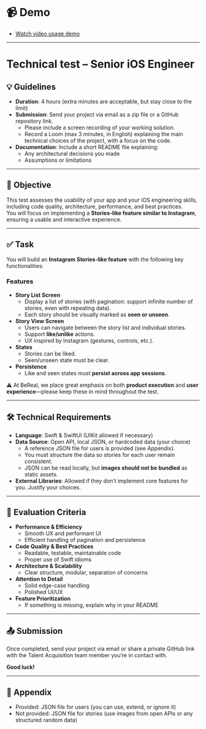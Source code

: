 # 📹 Demo

- [Watch video usage demo](https://www.loom.com/share/05214ee3bf06400f8b9acca078b3334b)

---

# Technical test – Senior iOS Engineer

## 💡 Guidelines

- **Duration**: 4 hours (extra minutes are acceptable, but stay close to the limit)
- **Submission**: Send your project via email as a zip file or a GitHub repository link.
    - Please include a screen recording of your working solution.
    - Record a Loom (max 3 minutes, in English) explaining the main technical choices of the project, with a focus on the code.
- **Documentation**: Include a short README file explaining:
    - Any architectural decisions you made
    - Assumptions or limitations

---

## 🎯 Objective

This test assesses the usability of your app and your iOS engineering skills, including code quality, architecture, performance, and best practices.  
You will focus on implementing a **Stories-like feature similar to Instagram**, ensuring a usable and interactive experience.

---

## ✅ Task

You will build an **Instagram Stories-like feature** with the following key functionalities:

### Features

- **Story List Screen**
    - Display a list of stories (with pagination: support infinite number of stories, even with repeating data).
    - Each story should be visually marked as **seen or unseen**.
- **Story View Screen**
    - Users can navigate between the story list and individual stories.
    - Support **like/unlike** actions.
    - UX inspired by Instagram (gestures, controls, etc.).
- **States**
    - Stories can be liked.
    - Seen/unseen state must be clear.
- **Persistence**
    - Like and seen states must **persist across app sessions**.

⚠️ At BeReal, we place great emphasis on both **product execution** and **user experience**—please keep these in mind throughout the test.

---

## 🛠 Technical Requirements

- **Language**: Swift & SwiftUI (UIKit allowed if necessary)
- **Data Source**: Open API, local JSON, or hardcoded data (your choice)
    - A reference JSON file for users is provided (see Appendix).
    - You must structure the data so stories for each user remain consistent.
    - JSON can be read locally, but **images should not be bundled** as static assets.
- **External Libraries**: Allowed if they don’t implement core features for you. Justify your choices.

---

## 🧪 Evaluation Criteria

- **Performance & Efficiency**
    - Smooth UX and performant UI
    - Efficient handling of pagination and persistence
- **Code Quality & Best Practices**
    - Readable, testable, maintainable code
    - Proper use of Swift idioms
- **Architecture & Scalability**
    - Clear structure, modular, separation of concerns
- **Attention to Detail**
    - Solid edge-case handling
    - Polished UI/UX
- **Feature Prioritization**
    - If something is missing, explain why in your README

---

## 📤 Submission

Once completed, send your project via email or share a private GitHub link with the Talent Acquisition team member you’re in contact with.

**Good luck!**

---

## 📎 Appendix

- Provided: JSON file for users (you can use, extend, or ignore it)
- Not provided: JSON file for stories (use images from open APIs or any structured random data)
